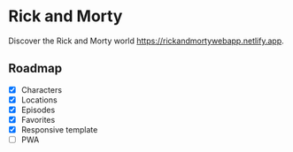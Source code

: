 # Rick and Morty

Discover the Rick and Morty world https://rickandmortywebapp.netlify.app.

## Roadmap

- [X] Characters
- [X] Locations
- [X] Episodes
- [X] Favorites
- [x] Responsive template
- [ ] PWA
